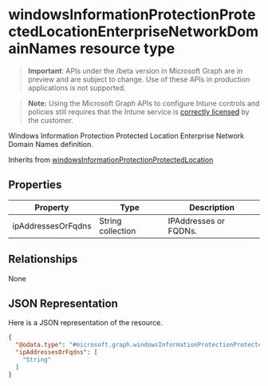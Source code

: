﻿# windowsInformationProtectionProtectedLocationEnterpriseNetworkDomainNames resource type

> **Important**: APIs under the /beta version in Microsoft Graph are in preview and are subject to change. Use of these APIs in production applications is not supported.

> **Note:** Using the Microsoft Graph APIs to configure Intune controls and policies still requires that the Intune service is [correctly licensed](https://go.microsoft.com/fwlink/?linkid=839381) by the customer.

Windows Information Protection Protected Location Enterprise Network Domain Names definition.

Inherits from [windowsInformationProtectionProtectedLocation](../resources/intune_deviceconfig_windowsinformationprotectionprotectedlocation.md)

## Properties
|Property|Type|Description|
|---|---|---|
|ipAddressesOrFqdns|String collection|IPAddresses or FQDNs.|

## Relationships
None
## JSON Representation
Here is a JSON representation of the resource.
<!-- {
  "blockType": "resource",
  "keyProperty": "id",
  "@odata.type": "microsoft.graph.windowsInformationProtectionProtectedLocationEnterpriseNetworkDomainNames"
}
-->
```json
{
  "@odata.type": "#microsoft.graph.windowsInformationProtectionProtectedLocationEnterpriseNetworkDomainNames",
  "ipAddressesOrFqdns": [
    "String"
  ]
}
```



